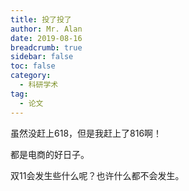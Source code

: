 ```yaml
---
title: 投了投了
author: Mr. Alan
date: 2019-08-16
breadcrumb: true
sidebar: false
toc: false
category:
  - 科研学术
tag:
  - 论文
---
```

虽然没赶上618，但是我赶上了816啊！

都是电商的好日子。

双11会发生些什么呢？也许什么都不会发生。
